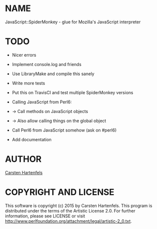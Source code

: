 NAME
====

JavaScript::SpiderMonkey - glue for Mozilla's JavaScript interpreter

TODO
====

  * Nicer errors

  * Implement console.log and friends

  * Use LibraryMake and compile this sanely

  * Write more tests

  * Put this on TravisCI and test multiple SpiderMonkey versions

  * Calling JavaScript from Perl6:

  * → Call methods on JavaScript objects

  * → Also allow calling things on the global object

  * Call Perl6 from JavaScript somehow (ask on #perl6)

  * Add documentation

AUTHOR
======

[Carsten Hartenfels](mailto:carsten.hartenfels@googlemail.com)

COPYRIGHT AND LICENSE
=====================

This software is copyright (c) 2015 by Carsten Hartenfels. This program is distributed under the terms of the Artistic License 2.0. For further information, please see LICENSE or visit <http://www.perlfoundation.org/attachment/legal/artistic-2_0.txt>.
